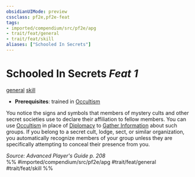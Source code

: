 ```yaml
---
obsidianUIMode: preview
cssclass: pf2e,pf2e-feat
tags:
- imported/compendium/src/pf2e/apg
- trait/feat/general
- trait/feat/skill
aliases: ["Schooled In Secrets"]
---
```

# Schooled In Secrets  *Feat 1*  
[general](general.md)  [skill](skill.md)  

- **Prerequisites**: trained in [Occultism](../skills.md#Occultism)

You notice the signs and symbols that members of mystery cults and other secret societies use to declare their affiliation to fellow members. You can use [Occultism](../skills.md#Occultism) in place of [Diplomacy](../skills.md#Diplomacy) to [Gather Information](gather-information.md) about such groups. If you belong to a secret cult, lodge, sect, or similar organization, you automatically recognize members of your group unless they are specifically attempting to conceal their presence from you.

*Source: Advanced Player's Guide p. 208*  
%% #imported/compendium/src/pf2e/apg #trait/feat/general #trait/feat/skill %%